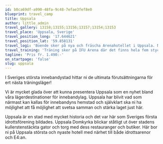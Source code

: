 ```yaml
---
id: b0ca69df-a990-48fa-9c48-7efae3fef8e0
blueprint: travel_camp
title: Uppsala
author: little_admin
travel_gallery: 13158;13155;13156;13157;13154;13153
travel_place: 'Uppsala, Sverige'
travel_position_long: '17.644621'
travel_position_lat: '59.858131'
travel_logi: 'Boende sker på nya och fräscha Arenahotellet i Uppsala. Ni bor i 3- och 4-bäddsrum och samtliga måltider serveras på hotellet alternativt på arenarestaurangen. Tillägg vid boende i enkel- eller dubbelrum.'
travel_training: 'Träning sker på IFU Arena där det finns hela fem stycken innebandyplaner. Arenan ligger endast 200 meter från hotellet.'
tagline: 'Pris fr. 1.490:-'
on_startpage: 'false'
slug: uppsala
---
```

<p>I Sveriges största innebandystad hittar ni de ultimata förutsättningarna för ert nästa träningsläger!</p>
<p>Vi är mycket glada över att kunna presentera Uppsala som en nyhet bland våra lägerdestinationer för innebandylag. Uppsala har blivit vad som närmast kan kallas för innebandyns hemstad och självklart ska ni ha möjlighet att få möjlighet att svetsa samman och stärka laget just här.</p>
<p>Uppsala är en stad med mycket historia och det var här som Sveriges första idrottsförening bildades. Uppsala Domkyrka blickar ståtligt ut över stadens kullerstenstäckta gator och torg med dess restauranger och butiker. Här bor ni på Uppsala största och nyaste hotell med närhet till både idrottsarenor och E4:an.</p>

